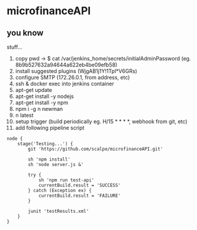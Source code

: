 # microfinanceAPI

## you know

stuff...

1) copy pwd -> $ cat /var/jenkins_home/secrets/initialAdminPassword (eg. 8b9b527632a94644a622eb4be09efb58)
2) install suggested plugins (WjgAB1j1Y!1Tpl*V6GRs)
3) configure SMTP (172.26.0.1, from address, etc)
4) ssh & docker exec into jenkins container
5) apt-get update
6) apt-get install -y nodejs
7) apt-get install -y npm
8) npm i -g n newman
9) n latest
10) setup trigger (build periodically eg. H/15 * * * *, webhook from git, etc)
11) add following pipeline script

~~~~
node {
    stage('Testing...') {
        git 'https://github.com/scalpo/microfinanceAPI.git'

        sh 'npm install'
        sh 'node server.js &'
    
        try {
            sh 'npm run test-api'
            currentBuild.result = 'SUCCESS'
        } catch (Exception ex) {
            currentBuild.result = 'FAILURE'
        }
    
        junit 'testResults.xml'
    }
}
~~~~
